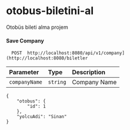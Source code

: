 # otobus-biletini-al
Otobüs bileti alma projem

#### Save Company

```http
  POST  http://localhost:8080/api/v1/company](http://localhost:8080/biletler
```

|  Parameter   | Type     | Description     |
|:-------------|:---------|:----------------|
| `companyName`| `string` | Company Name    |

```
{
    "otobus": {
        "id": 1
    },
    "yolcuAdi": "Sinan"
}
```
